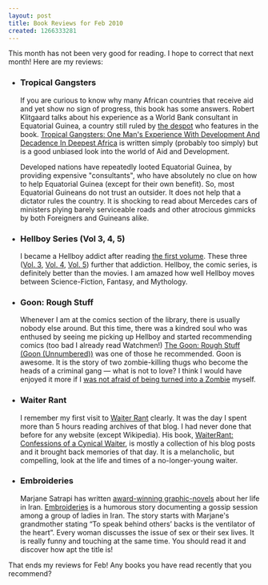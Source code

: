 ```yaml
--- 
layout: post
title: Book Reviews for Feb 2010
created: 1266333281
---
```

<p>This month has not been very good for reading. I hope to correct that next month! Here are my reviews:</p>
<ul>
	<li><h3>Tropical Gangsters</h3>
		<p>If you are curious to know why many African countries that receive aid and yet show no sign of progress, this book has some answers. Robert Klitgaard talks about his experience as a World Bank consultant in Equatorial Guinea, a country still ruled by <a href="http://en.wikipedia.org/wiki/Teodoro_Obiang_Nguema_Mbasogo" title="Teodoro Obiang Nguema Mbasogo - Wikipedia, the free encyclopedia">the despot</a> who features in the book. <a href="http://www.amazon.com/gp/product/0465087604?ie=UTF8&amp;tag=nimbupani-20&amp;linkCode=as2&amp;camp=1789&amp;creative=390957&amp;creativeASIN=0465087604">Tropical Gangsters: One Man's Experience With Development And Decadence In Deepest Africa</a> is written simply (probably too simply) but is a good unbiased look into the world of Aid and Development.</p>
		<p>Developed nations have repeatedly looted Equatorial Guinea, by providing expensive "consultants", who have absolutely no clue on how to help Equatorial Guinea (except for their own benefit). So, most Equatorial Guineans do not trust an outsider. It does not help that a dictator rules the country. It is shocking to read about Mercedes cars of ministers plying barely serviceable roads and other atrocious gimmicks by both Foreigners and Guineans alike. </p></li>
	<li><h3>Hellboy Series (Vol 3, 4, 5)</h3><p>I became a Hellboy addict after reading <a href="http://nimbupani.com/book-reviews-for-jan-2010-%E2%80%93-part-2.html" title="Book Reviews for Jan 2010 – Part 2 | Nimbupani Designs">the first volume</a>.  These three (<a href="http://www.amazon.com/gp/product/1593070918?ie=UTF8&amp;tag=nimbupani-20&amp;linkCode=as2&amp;camp=1789&amp;creative=390957&amp;creativeASIN=1593070918">Vol. 3</a>, <a href="http://www.amazon.com/gp/product/1593070934?ie=UTF8&amp;tag=nimbupani-20&amp;linkCode=as2&amp;camp=1789&amp;creative=390957&amp;creativeASIN=1593070934">Vol. 4</a>, <a href="http://www.amazon.com/gp/product/1593070926?ie=UTF8&amp;tag=nimbupani-20&amp;linkCode=as2&amp;camp=1789&amp;creative=390957&amp;creativeASIN=1593070926">Vol. 5</a>) further that addiction. Hellboy, the comic series, is definitely better than the movies. I am amazed how well Hellboy moves between Science-Fiction, Fantasy, and Mythology.</p></li>
	<li><h3>Goon: Rough Stuff</h3><p>Whenever I am at the comics section of the library, there is usually nobody else around. But this time, there was a kindred soul who was enthused by seeing me picking up Hellboy and started recommending comics (too bad I already read Watchmen!) <a href="http://www.amazon.com/gp/product/1593070861?ie=UTF8&amp;tag=nimbupani-20&amp;linkCode=as2&amp;camp=1789&amp;creative=390957&amp;creativeASIN=1593070861">The Goon: Rough Stuff (Goon (Unnumbered))</a> was one of those he recommended. Goon is awesome. It is the story of two zombie-killing thugs who become the heads of a criminal gang &mdash; what is not to love? I think I would have enjoyed it more if I <a href="http://twitter.com/nimbupani/status/8722959518">was not afraid of being turned into a Zombie</a> myself.</p></li>
	<li><h3>Waiter Rant</h3>
		<p>I remember my first visit to <a href="http://waiterrant.net/" title="Waiter Rant">Waiter Rant</a> clearly. It was the day I spent more than 5 hours reading archives of that blog. I had never done that before for any website (except Wikipedia). His book, <a href="http://www.amazon.com/gp/product/0061256684?ie=UTF8&tag=nimbupani-20&linkCode=as2&camp=1789&creative=390957&creativeASIN=0061256684">WaiterRant: Confessions of a Cynical Waiter</a>,  is mostly a collection of his blog posts and it brought back memories of that day. It is a melancholic, but compelling, look at the life and times of a no-longer-young waiter.</p></li>
	<li>
		<h3>Embroideries</h3>
		<p>Marjane Satrapi has written <a href="">award-winning graphic-novels</a> about her life in Iran. <a href="http://www.amazon.com/gp/product/0375714677?ie=UTF8&tag=nimbupani-20&linkCode=as2&camp=1789&creative=390957&creativeASIN=0375714677">Embroideries</a> is a humorous story documenting a gossip session among a group of ladies in Iran. The story starts with Marjane's grandmother stating &ldquo;To speak behind others&rsquo; backs is the ventilator of the heart&rdquo;. Every woman discusses the issue of sex or their sex lives. It is really funny and touching at the same time. You should read it and discover how apt the title is!</p>
	</li>
</ul>
<p>That ends my reviews for Feb! Any books you have read recently that you recommend?</p>
